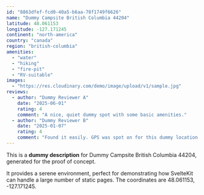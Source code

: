 ```yaml
---
id: "8863dfef-fcd0-40a5-b6aa-78f1749f6626"
name: "Dummy Campsite British Columbia 44204"
latitude: 48.061153
longitude: -127.171245
continent: "north-america"
country: "canada"
region: "british-columbia"
amenities:
  - "water"
  - "hiking"
  - "fire-pit"
  - "RV-suitable"
images:
  - "https://res.cloudinary.com/demo/image/upload/v1/sample.jpg"
reviews:
  - author: "Dummy Reviewer A"
    date: "2025-06-01"
    rating: 4
    comment: "A nice, quiet dummy spot with some basic amenities."
  - author: "Dummy Reviewer B"
    date: "2025-01-07"
    rating: 4
    comment: "Found it easily. GPS was spot on for this dummy location."
---
```


This is a **dummy description** for Dummy Campsite British Columbia 44204, generated for the proof of concept.

It provides a serene environment, perfect for demonstrating how SvelteKit can handle a large number of static pages. The coordinates are 48.061153, -127.171245.
